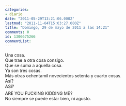 ```yaml
---
categories:
- diario
date: "2011-05-29T13:21:06.000Z"
lastmod: "2011-11-04T15:03:27.000Z"
title: "Domingo, 29 de mayo de 2011 a las 14:21"
comments: 0
id: 1306675266
commentList:
---
```


Una cosa.  
Que trae a otra cosa consigo.  
Que se suma a aquella cosa.  
Ya son tres cosas.  
Más otras ochentamil novecientos setenta y cuarto cosas.  
Así?  
ASí?  
ARE YOU FUCKING KIDDING ME?  
No siempre se puede estar bien, ni agusto.